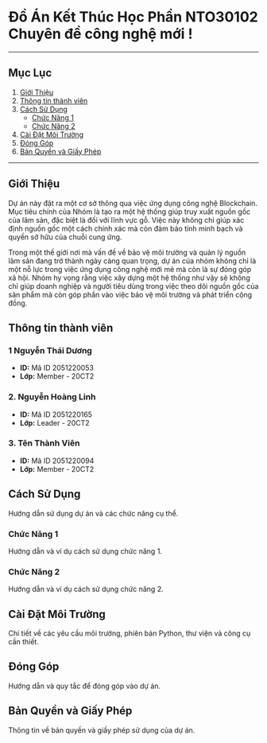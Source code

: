 # Đồ Án Kết Thúc Học Phần NTO30102 Chuyên đề công nghệ mới !

***

## Mục Lục

1. [Giới Thiệu](#giới-thiệu)
2. [Thông tin thành viên](#Thông-tin-thành-viên)
3. [Cách Sử Dụng](#cách-sử-dụng)
    - [Chức Năng 1](#chức-năng-1)
    - [Chức Năng 2](#chức-năng-2)
4. [Cài Đặt Môi Trường](#cài-đặt-môi-trường)
5. [Đóng Góp](#đóng-góp)
6. [Bản Quyền và Giấy Phép](#bản-quyền-và-giấy-phép)

***

## Giới Thiệu

Dự án này đặt ra một cơ sở thông qua việc ứng dụng công nghệ Blockchain. Mục tiêu chính của Nhóm là tạo ra một hệ thống giúp truy xuất nguồn gốc của lâm sản, đặc biệt là đối với lĩnh vực gỗ. Việc này không chỉ giúp xác định nguồn gốc một cách chính xác mà còn đảm bảo tính minh bạch và quyền sở hữu của chuỗi cung ứng.

Trong một thế giới nơi mà vấn đề về bảo vệ môi trường và quản lý nguồn lâm sản đang trở thành ngày càng quan trọng, dự án của nhóm không chỉ là một nỗ lực trong việc ứng dụng công nghệ mới mẻ mà còn là sự đóng góp xã hội. Nhóm hy vọng rằng việc xây dựng một hệ thống như vậy sẽ không chỉ giúp doanh nghiệp và người tiêu dùng trong việc theo dõi nguồn gốc của sản phẩm mà còn góp phần vào việc bảo vệ môi trường và phát triển cộng đồng.

## Thông tin thành viên
### 1 Nguyễn Thái Dương 
   - **ID:** Mã ID 2051220053
   - **Lớp:** Member - 20CT2

### 2. Nguyễn Hoàng Linh 
   - **ID:** Mã ID 2051220165
   - **Lớp:** Leader - 20CT2

### 3. Tên Thành Viên 
   - **ID:** Mã ID 2051220094
   - **Lớp:** Member - 20CT2

## Cách Sử Dụng

Hướng dẫn sử dụng dự án và các chức năng cụ thể.

### Chức Năng 1

Hướng dẫn và ví dụ cách sử dụng chức năng 1.

### Chức Năng 2

Hướng dẫn và ví dụ cách sử dụng chức năng 2.

## Cài Đặt Môi Trường

Chi tiết về các yêu cầu môi trường, phiên bản Python, thư viện và công cụ cần thiết.

## Đóng Góp

Hướng dẫn và quy tắc để đóng góp vào dự án.

## Bản Quyền và Giấy Phép

Thông tin về bản quyền và giấy phép sử dụng của dự án.

